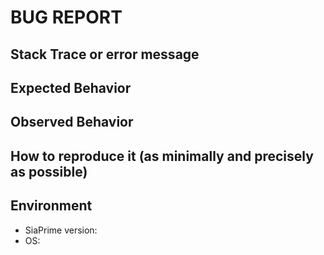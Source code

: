 # BUG REPORT

## Stack Trace or error message

## Expected Behavior

## Observed Behavior

## How to reproduce it (as minimally and precisely as possible)

## Environment
* SiaPrime version:
* OS:
